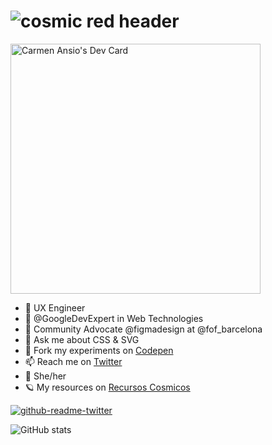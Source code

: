 # ![cosmic red header](https://pbs.twimg.com/profile_banners/556708229/1661108685/1500x500)

<a href="https://app.daily.dev/carmenansio"><img src="https://api.daily.dev/devcards/9540491b17a244d28eedb609962b33ac.png?r=e7f" width="400" alt="Carmen Ansio's Dev Card"/></a>

- 🎨 UX Engineer
- 🔬 @GoogleDevExpert in Web Technologies
- 🥑 Community Advocate @figmadesign at @fof_barcelona
- 💬 Ask me about CSS & SVG
- 🧪 Fork my experiments on [Codepen](https://codepen.io/carmenansio)
- 📫 Reach me on [Twitter](https://twitter.com/carmenansio)
- 🌈 She/her
- 🪐 My resources on [Recursos Cosmicos](https://recursoscosmicos.com)

[![github-readme-twitter](https://github-readme-twitter.gazf.vercel.app/api?id=carmenansio)](https://github.com/carmenansio/github-readme-twitter)

![GitHub stats](https://github-readme-stats.vercel.app/api?username=carmenansio&count_private=true&show_icons=true&theme=radical)
